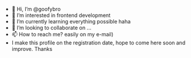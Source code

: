 - 👋 Hi, I’m @goofybro
- 👀 I’m interested in frontend development
- 🌱 I’m currently learning everything possible haha
- 💞️ I’m looking to collaborate on ...
- 📫 How to reach me? easily on my e-mail)
- I make this profile on the registration date, hope to come here soon and improve. Thanks

<!---
goofybro/goofybro is a ✨ special ✨ repository because its `README.md` (this file) appears on your GitHub profile.
You can click the Preview link to take a look at your changes.
--->
